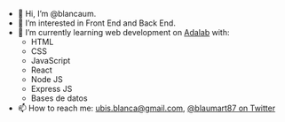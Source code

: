 - 👋 Hi, I’m @blancaum.
- 👀 I’m interested in Front End and Back End.
- 🌱 I’m currently learning web development on [Adalab](https://adalab.es/) with:
    - HTML
    - CSS
    - JavaScript
    - React
    - Node JS
    - Express JS
    - Bases de datos
- 📫 How to reach me: ubis.blanca@gmail.com, [@blaumart87 on Twitter](https://twitter.com/blaumart87)

<!---
blancaum/blancaum is a ✨ special ✨ repository because its `README.md` (this file) appears on your GitHub profile.
You can click the Preview link to take a look at your changes.
--->

